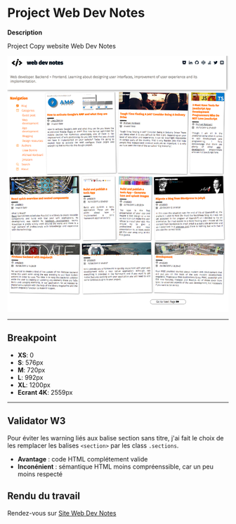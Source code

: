 
# Project Web Dev Notes

**Description**

Project Copy website Web Dev Notes 

![webdevnotes-xl](/projet-img/projet_webdevnotes-el.png)

-----------------
## Breakpoint

* **XS**: 0
* **S**: 576px
* **M**: 720px
* **L**: 992px
* **XL**: 1200px
* **Ecrant 4K**: 2559px

-----------------

## Validator W3

Pour éviter les warning liés aux balise section sans titre, j'ai fait le choix de les remplacer les balises `<section>` par les class `.sections`.

* **Avantage** : code HTML complétement valide 
* **Inconénient** : sémantique HTML moins compréenssible, car un peu moins respecté 

## Rendu du travail  

Rendez-vous sur [Site Web Dev Notes](https://thibaudturlan.github.io/project_web_dev_notes/)